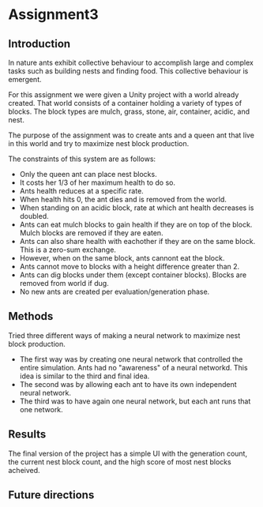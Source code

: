 # Assignment3

## Introduction

In nature ants exhibit collective behaviour to accomplish large and complex tasks such as building nests and finding food. This collective behaviour is emergent. 

For this assignment we were given a Unity project with a world already created. That world consists of a container holding a variety of types of blocks. The block types are mulch, grass, stone, air, container, acidic, and nest.

The purpose of the assignment was to create ants and a queen ant that live in this world and try to maximize nest block production. 

The constraints of this system are as follows:
- Only the queen ant can place nest blocks.
- It costs her 1/3 of her maximum health to do so.
- Ants health reduces at a specific rate.
- When health hits 0, the ant dies and is removed from the world.
- When standing on an acidic block, rate at which ant health decreases is doubled.
- Ants can eat mulch blocks to gain health if they are on top of the block. Mulch blocks are removed if they are eaten.
- Ants can also share health with eachother if they are on the same block. This is a zero-sum exchange.
- However, when on the same block, ants cannont eat the block.
- Ants cannot move to blocks with a height difference greater than 2.
- Ants can dig blocks under them (except container blocks). Blocks are removed from world if dug.
- No new ants are created per evaluation/generation phase.

## Methods

Tried three different ways of making a neural network to maximize nest block production. 

- The first way was by creating one neural network that controlled the entire simulation. Ants had no "awareness" of a neural networkd. This idea is similar to the third and final idea.
- The second was by allowing each ant to have its own independent neural network. 
- The third was to have again one neural network, but each ant runs that one network. 

## Results

The final version of the project has a simple UI with the generation count, the current nest block count, and the high score of most nest blocks acheived. 

## Future directions

